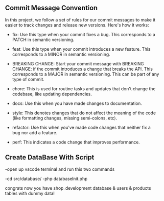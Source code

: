 ## Commit Message Convention

In this project, we follow a set of rules for our commit messages to make it easier to track changes and release new versions. Here's how it works:

- fix: Use this type when your commit fixes a bug. This corresponds to a PATCH in semantic versioning.

- feat: Use this type when your commit introduces a new feature. This corresponds to a MINOR in semantic versioning.

- BREAKING CHANGE: Start your commit message with BREAKING CHANGE: if the commit introduces a change that breaks the API. This corresponds to a MAJOR in semantic versioning. This can be part of any type of commit.

- chore: This is used for routine tasks and updates that don't change the codebase, like updating dependencies.

- docs: Use this when you have made changes to documentation.

- style: This denotes changes that do not affect the meaning of the code (like formatting changes, missing semi-colons, etc).

- refactor: Use this when you've made code changes that neither fix a bug nor add a feature.

- perf: This indicates a code change that improves performance.

## Create DataBase With Script

-open up vscode terminal and run this two commands

-cd src/database/
-php databaseInit.php

congrats now you have shop_development database & users & products tables with dummy data!
